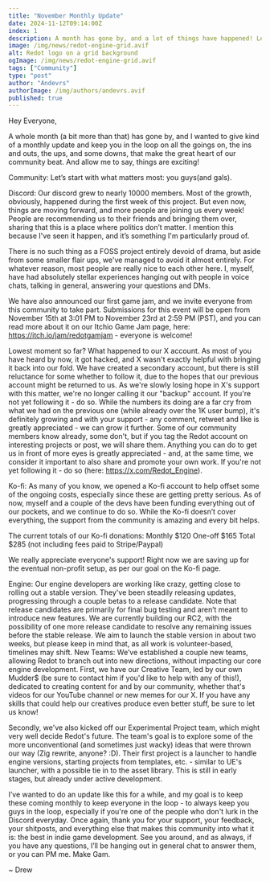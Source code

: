 ```yaml
---
title: "November Monthly Update"
date: 2024-11-12T09:14:00Z
index: 1
description: A month has gone by, and a lot of things have happened! Let's take a look.
image: /img/news/redot-engine-grid.avif
alt: Redot logo on a grid background
ogImage: /img/news/redot-engine-grid.avif
tags: ["Community"]
type: "post"
author: "Andevrs"
authorImage: /img/authors/andevrs.avif
published: true
---
```


Hey Everyone,


A whole month (a bit more than that) has gone by, and I wanted to give kind of a monthly update and keep you in the loop on all the goings on, the ins and outs, the ups, and some downs, that make the great heart of our community beat. And allow me to say, things are exciting!

Community: Let’s start with what matters most: you guys(and gals).

Discord: Our discord grew to nearly 10000 members. Most of the growth, obviously, happened during the first week of this project. But even now, things are moving forward, and more people are joining us every week! People are recommending us to their friends and bringing them over, sharing that this is a place where politics don’t matter. I mention this because I've seen it happen, and it’s something I'm particularly proud of.

There is no such thing as a FOSS project entirely devoid of drama, but aside from some smaller flair ups, we've managed to avoid it almost entirely. For whatever reason, most people are really nice to each other here. I, myself, have had absolutely stellar experiences hanging out with people in voice chats, talking in general, answering your questions and DMs.

We have also announced our first game jam, and we invite everyone from this community to take part. Submissions for this event will be open from November 15th at 3:01 PM to November 23rd at 2:59 PM (PST), and you can read more about it on our Itchio Game Jam page, here: https://itch.io/jam/redotgamjam - everyone is welcome! 

Lowest moment so far? What happened to our X account. As most of you have heard by now, it got hacked, and X wasn't exactly helpful with bringing it back into our fold. We have created a secondary account, but there is still reluctance for some whether to follow it, due to the hopes that our previous account might be returned to us. As we're slowly losing hope in X's support with this matter, we're no longer calling it our "backup" account. If you're not yet following it - do so. While the numbers its doing are a far cry from what we had on the previous one (while already over the 1K user bump), it's definitely growing and with your support - any comment, retweet and like is greatly appreciated - we can grow it further. Some of our community members know already, some don't, but if you tag the Redot account on interesting projects or post, we will share them. Anything you can do to get us in front of more eyes is greatly appreciated - and, at the same time, we consider it important to also share and promote your own work. If you're not yet following it - do so (here: https://x.com/Redot_Engine).

Ko-fi: As many of you know, we opened a Ko-fi account to help offset some of the ongoing costs, especially since these are getting pretty serious. As of now, myself and a couple of the devs have been funding everything out of our pockets, and we continue to do so. While the Ko-fi doesn’t cover everything,  the support from the community is amazing and every bit helps.

 The current totals of our Ko-fi donations: 
Monthly $120 
One-off $165 
Total $285 (not including fees paid to Stripe/Paypal) 

We really appreciate everyone's support! Right now we are saving up for the eventual non-profit setup, as per our goal on the Ko-fi page. 

Engine: Our engine developers are working like crazy, getting close to rolling out a stable version. They've been steadily releasing updates, progressing through a couple betas to a release candidate. Note that release candidates are primarily for final bug testing and aren’t meant to introduce new features. We are currently building our RC2, with the possibility of one more release candidate to resolve any remaining issues before the stable release. We aim to launch the stable version in about two weeks, but please keep in mind that, as all work is volunteer-based, timelines may shift.
New Teams: We’ve established a couple new teams, allowing Redot to branch out into new directions, without impacting our core engine development. First, we have our Creative Team, led by our own Mudder$ (be sure to contact him if you'd like to help with any of this!), dedicated to creating content for and by our community, whether that's videos for our YouTube channel or new memes for our X. If you have any skills that could help our creatives produce even better stuff, be sure to let us know!

Secondly, we've also kicked off our Experimental Project team, which might very well decide Redot's future. The team's goal is to explore some of the more unconventional (and sometimes just wacky) ideas that were thrown our way (Zig rewrite, anyone? :D). Their first project is a launcher to handle engine versions, starting projects from templates, etc. - similar to UE's launcher, with a possible tie in to the asset library. This is still in early stages, but already under active development.

I’ve wanted to do an update like this for a while, and my goal is to keep these coming monthly to keep everyone in the loop - to always keep you guys in the loop, especially if you're one of the people who don't lurk in the Discord everyday. Once again, thank you for your support, your feedback, your shitposts, and everything else that makes this community into what it is: the best in indie game development. See you around, and as always, if you have any questions, I’ll be hanging out in general chat to answer them, or you can PM me. Make Gam.

~ Drew